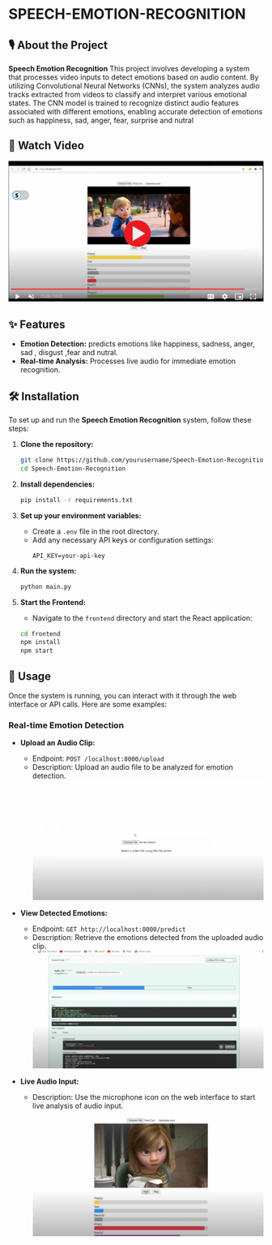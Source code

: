 # SPEECH-EMOTION-RECOGNITION

## 🎙️ About the Project
**Speech Emotion Recognition** 
This project involves developing a system that processes video inputs to detect emotions based on audio content. By utilizing Convolutional Neural Networks (CNNs), the system analyzes audio tracks extracted from videos to classify and interpret various emotional states. The CNN model is trained to recognize distinct audio features associated with different emotions, enabling accurate detection of emotions such as happiness, sad, anger, fear,  surprise and nutral

## 🎥 Watch Video
[![Watch the video](images/emotion_1_play.png)](https://drive.google.com/file/d/1jlgvv4vs7lF1YOLK26_vvy15Zr51M_y1/view?usp=drive_link)

## ✨ Features

- **Emotion Detection:** predicts emotions like happiness, sadness, anger, sad , disgust ,fear and nutral.
- **Real-time Analysis:** Processes live audio for immediate emotion recognition.

## 🛠️ Installation

To set up and run the **Speech Emotion Recognition** system, follow these steps:

1. **Clone the repository:**
    ```bash
    git clone https://github.com/yourusername/Speech-Emotion-Recognition.git
    cd Speech-Emotion-Recognition
    ```

2. **Install dependencies:**
    ```bash
    pip install -r requirements.txt
    ```

3. **Set up your environment variables:**
   - Create a `.env` file in the root directory.
   - Add any necessary API keys or configuration settings:
     ```env
     API_KEY=your-api-key
     ```

4. **Run the system:**
    ```bash
    python main.py
    ```

5. **Start the Frontend:**
    - Navigate to the `frontend` directory and start the React application:
    ```bash
    cd frontend
    npm install
    npm start
    ```

## 🚀 Usage

Once the system is running, you can interact with it through the web interface or API calls. Here are some examples:

### Real-time Emotion Detection

- **Upload an Audio Clip:**
  - Endpoint: `POST /localhost:8000/upload`
  - Description: Upload an audio file to be analyzed for emotion detection.
  ![Upload Image](images/emotion_1.png)

- **View Detected Emotions:**
  - Endpoint: `GET http://localhost:8000/predict`
  - Description: Retrieve the emotions detected from the uploaded audio clip.
  ![Results Image](images/emotion_2.png)

- **Live Audio Input:**
  - Description: Use the microphone icon on the web interface to start live analysis of audio input.
  ![Live Analysis Image](images/emotion_3.png)

